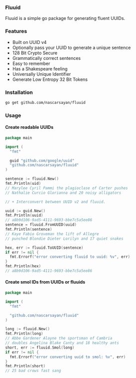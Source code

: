 ### Fluuid

Fluuid is a simple go package for generating fluent UUIDs.

### Features

- Built on UUID v4
- Optionally pass your UUID to generate a unique sentence
- 128 Bit Crypto Secure
- Grammatically correct sentences
- Easy to remember
- Has a Shakespeare feeling
- Universally Unique Identifier
- Generate Low Entropy 32 Bit Tokens

### Installation

```bash
go get github.com/nascarsayan/fluuid
```

### Usage

#### Create readable UUIDs

```go
package main

import (
  "fmt"

  guid "github.com/google/uuid"
  "github.com/nascarsayan/fluuid"
)

sentence := fluuid.New()
fmt.Println(uid) 
// Marylee Cyril Pammi the plagioclase of Carter pushes
// Nathalie Curcio Glorianna and 20 noisy alligators

// + Interconvert between UUID v2 and fluuid.

uuid := guid.New()
fmt.Println(uuid)
// a8b9d106-9ad5-4111-9693-bbe7c5a5ee86
sentence = fluuid.FromUUID(uuid)
fmt.Println(sentence)
// Kaye Fabio Groveman the lift of Allegre 
// punched Blondie Dieter Lorilyn and 17 quiet snakes

hex, err := fluuid.ToUUID(sentence)
if err != nil {
  fmt.Errorf("error converting fluuid to uuid: %v", err)
}
fmt.Println(hex)
// a8b9d106-9ad5-4111-9693-bbe7c5a5ee86
```

#### Create smol IDs from UUIDs or fluuids

```go
package main

import (
  "fmt"

  "github.com/nascarsayan/fluuid"
)

long := fluuid.New()
fmt.Println(long)
// Abbe Gardener Alayne the sportsman of Cambria
// doubles Angelina Blake Canty and 18 healthy ants
short, err := fluuid.Smol(long)
if err != nil {
  fmt.Errorf("error converting uuid to smol: %v", err)
}
fmt.Println(short)
// 25 bad crows fast sang
```
